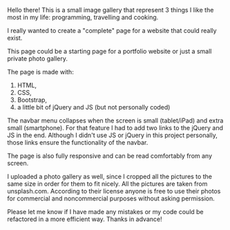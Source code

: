 Hello there! This is a small image gallery that represent 3 things I like the most in my life: programming, travelling and cooking.

I really wanted to create a "complete" page for a website that could really exist.

This page could be a starting page for a portfolio website or just a small private photo gallery.

The page is made with:
1) HTML, 
2) CSS,
3) Bootstrap,
4) a little bit of jQuery and JS (but not personally coded)

The navbar menu collapses when the screen is small (tablet/iPad) and extra small (smartphone). 
For that feature I had to add two links to the jQuery and JS in the end. Although I didn't use JS or jQuery in this project personally, those links ensure the functionality of the navbar.

The page is also fully responsive and can be read comfortably from any screen.

I uploaded a photo gallery as well, since I cropped all the pictures to the same size in order for them to fit nicely.
All the pictures are taken from unsplash.com. According to their license anyone is free to use their photos for commercial and noncommercial purposes without asking permission.


Please let me know if I have made any mistakes or my code could be refactored in a more efficient way. Thanks in advance!
